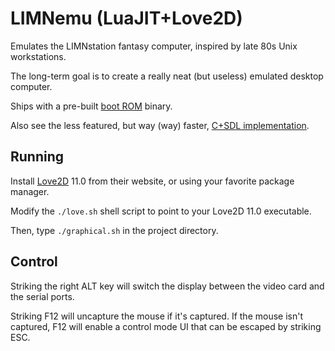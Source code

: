 # LIMNemu (LuaJIT+Love2D)

Emulates the LIMNstation fantasy computer, inspired by late 80s Unix workstations.

The long-term goal is to create a really neat (but useless) emulated desktop computer.

Ships with a pre-built [boot ROM](https://github.com/limnarch/a3x) binary.

Also see the less featured, but way (way) faster, [C+SDL implementation](https://github.com/limnarch/limnemu).

## Running

Install [Love2D](https://love2d.org/) 11.0 from their website, or using your favorite package manager.

Modify the `./love.sh` shell script to point to your Love2D 11.0 executable.

Then, type `./graphical.sh` in the project directory.

## Control

Striking the right ALT key will switch the display between the video card and the serial ports.

Striking F12 will uncapture the mouse if it's captured. If the mouse isn't captured, F12 will enable a control mode UI that can be escaped by striking ESC.
